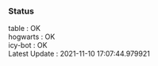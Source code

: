 ### Status


table : OK  
hogwarts : OK  
icy-bot : OK  
Latest Update : 2021-11-10 17:07:44.979921
